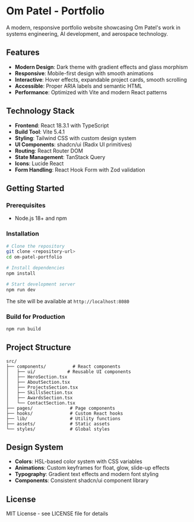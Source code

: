 # Om Patel - Portfolio

A modern, responsive portfolio website showcasing Om Patel's work in systems engineering, AI development, and aerospace technology.

## Features

- **Modern Design**: Dark theme with gradient effects and glass morphism
- **Responsive**: Mobile-first design with smooth animations
- **Interactive**: Hover effects, expandable project cards, smooth scrolling
- **Accessible**: Proper ARIA labels and semantic HTML
- **Performance**: Optimized with Vite and modern React patterns

## Technology Stack

- **Frontend**: React 18.3.1 with TypeScript
- **Build Tool**: Vite 5.4.1
- **Styling**: Tailwind CSS with custom design system
- **UI Components**: shadcn/ui (Radix UI primitives)
- **Routing**: React Router DOM
- **State Management**: TanStack Query
- **Icons**: Lucide React
- **Form Handling**: React Hook Form with Zod validation

## Getting Started

### Prerequisites

- Node.js 18+ and npm

### Installation

```bash
# Clone the repository
git clone <repository-url>
cd om-patel-portfolio

# Install dependencies
npm install

# Start development server
npm run dev
```

The site will be available at `http://localhost:8080`

### Build for Production

```bash
npm run build
```

## Project Structure

```
src/
├── components/          # React components
│   ├── ui/            # Reusable UI components
│   ├── HeroSection.tsx
│   ├── AboutSection.tsx
│   ├── ProjectsSection.tsx
│   ├── SkillsSection.tsx
│   ├── AwardsSection.tsx
│   └── ContactSection.tsx
├── pages/              # Page components
├── hooks/              # Custom React hooks
├── lib/                # Utility functions
├── assets/             # Static assets
└── styles/             # Global styles
```

## Design System

- **Colors**: HSL-based color system with CSS variables
- **Animations**: Custom keyframes for float, glow, slide-up effects
- **Typography**: Gradient text effects and modern font styling
- **Components**: Consistent shadcn/ui component library

## License

MIT License - see LICENSE file for details
